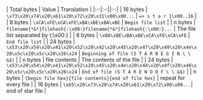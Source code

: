 | Total bytes | Value | Translation |
|:-:|:-:||:-:|
| 16 bytes | `\x73\x20\x74\x20\x61\x20\x72\x20\x31\x00\x00...` | `=> s t a r 1\x00..16` |
| 8 bytes | `\xCA\xFE\xCA\xFE\xBA\xBE\xBA\xBE`  | `Begin file list` |
| n bytes | `filename{*&*}filehash{:\x00:}filename{*&*}filehash{:\x00:}...`  | The file list separated by {:\x00:} |
| 8 bytes | `\xBA\xBE\xBA\xBE\xCA\xFE\xCA\xFE`  | `End file list` |
| 24 bytes | `\x53\x20\x54\x20\x41\x20\x52\x20\x42\x20\x45\x20\x47\x20\x49\x20\x4e\x20\x5c\x20\x5c\x20\x26\x24` | `Beginning of file (S T A R B E G I N \ \ &$)` |
| n bytes  | file contents  | The contents of the file |
| 24 bytes | `\x53\x20\x54\x20\x41\x20\x52\x20\x45\x20\x4e\x20\x44\x20\x4f\x20\x46\x20\x5c\x20\x5c\x20\x26\x24` | `End of file (S T A R E N D O F \ \ &$)` |
| n bytes | `{begin file hex}{file contents}{end of file hex}` | repeat for every file |
| 16 bytes | `\x65\x20\x73\x20\x74\x20\x61\x20\x72\x00\x00...`| end of star file |
